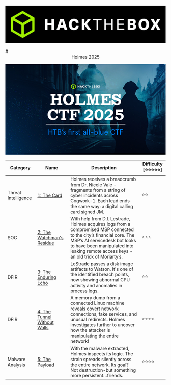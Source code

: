 <p align='center'>
  <img src='assets/banner.png' alt="HTB">
</p>
# <center>Holmes 2025</center>

<p align='center'>
  <img src='assets/ChallengeBanner.jpg' alt="Holmes 2025">
</p>

| Category | Name | Description | Difficulty [⭐⭐⭐⭐⭐] |
|-|-|-|-|
|Threat Intelligence | [1: The Card](</The Card/>) | Holmes receives a breadcrumb from Dr. Nicole Vale - fragments from a string of cyber incidents across Cogwork-1. Each lead ends the same way: a digital calling card signed JM. | ⭐⭐ |
| SOC | [2: The Watchman's Residue](</The Watchmans Residue/>) | With help from D.I. Lestrade, Holmes acquires logs from a compromised MSP connected to the city’s financial core. The MSP’s AI servicedesk bot looks to have been manipulated into leaking remote access keys - an old trick of Moriarty’s. | ⭐⭐⭐ |
| DFIR | [3: The Enduring Echo](</The Enduring Echo/>) | LeStrade passes a disk image artifacts to Watson. It's one of the identified breach points, now showing abnormal CPU activity and anomalies in process logs. | ⭐⭐ |
| DFIR | [4: The Tunnel Without Walls](</The Tunnel Without Walls/>) | A memory dump from a connected Linux machine reveals covert network connections, fake services, and unusual redirects. Holmes investigates further to uncover how the attacker is manipulating the entire network! | ⭐⭐⭐⭐ |
| Malware Analysis | [5: The Payload](</The Payload/>) | With the malware extracted, Holmes inspects its logic. The strain spreads silently across the entire network. Its goal? Not destruction-but something more persistent…friends. | ⭐⭐⭐⭐ |